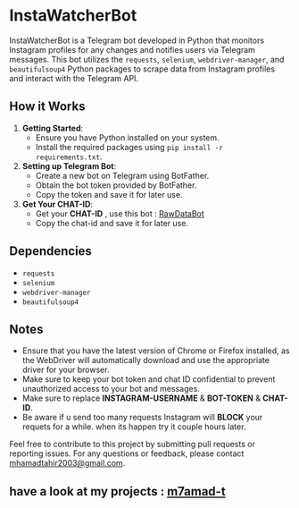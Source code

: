 <!DOCTYPE html>
<html lang="en">


<body>
    <div class="container">
        <h1>InstaWatcherBot</h1>
        <p>InstaWatcherBot is a Telegram bot developed in Python that monitors Instagram profiles for any changes and notifies users via Telegram messages. This bot utilizes the <code>requests</code>, <code>selenium</code>, <code>webdriver-manager</code>, and <code>beautifulsoup4</code> Python packages to scrape data from Instagram profiles and interact with the Telegram API.</p>
        <h2>How it Works</h2>
        <ol>
            <li><strong>Getting Started</strong>:
                <ul>
                    <li>Ensure you have Python installed on your system.</li>
                    <li>Install the required packages using <code>pip install -r requirements.txt</code>.</li>
                </ul>
            </li>
            <li><strong>Setting up Telegram Bot</strong>:
                <ul>
                    <li>Create a new bot on Telegram using BotFather.</li>
                    <li>Obtain the bot token provided by BotFather.</li>
                    <li>Copy the token and save it for later use.</li>
                </ul>
            </li>
            <li><strong>Get Your CHAT-ID</strong>:
                <ul>
                    <li>Get your <strong>CHAT-ID</strong> , use this bot : <a href="https://t.me/RawDataBot">RawDataBot</a></li>
                    <li>Copy the chat-id and save it for later use.</li>
                </ul>
            </li>
        </ol>
        <h2>Dependencies</h2>
        <ul>
            <li><code>requests</code></li>
            <li><code>selenium</code></li>
            <li><code>webdriver-manager</code></li>
            <li><code>beautifulsoup4</code></li>
        </ul>
        <h2>Notes</h2>
        <ul>
            <li>Ensure that you have the latest version of Chrome or Firefox installed, as the WebDriver will automatically download and use the appropriate driver for your browser.</li>
            <li>Make sure to keep your bot token and chat ID confidential to prevent unauthorized access to your bot and messages.</li>
            <li>Make sure to replace <strong>INSTAGRAM-USERNAME</strong> & <strong>BOT-TOKEN</strong> & <strong>CHAT-ID</strong>.</li>
            <li>Be aware if u send too many requests Instagram will <strong>BLOCK</strong> your requets for a while. when its happen try it couple hours later.</li>
        </ul>
        <p>Feel free to contribute to this project by submitting pull requests or reporting issues. For any questions or feedback, please contact <a href="mailto:mhamadtahir2003@gmail.com">mhamadtahir2003@gmail.com</a>.</p>
        <h2>have a look at my projects : <a href="https://m7amad-t.web.app">m7amad-t</a></h2>
    </div
</body>

</html>
